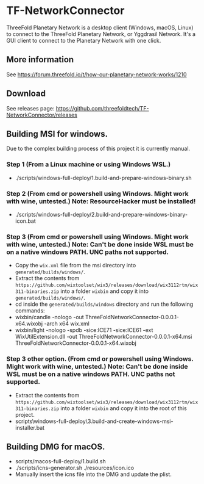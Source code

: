 # TF-NetworkConnector

ThreeFold Planetary Network is a desktop client (Windows, macOS, Linux) to connect to the ThreeFold Planetary Network, or Yggdrasil Network. It's a GUI client to connect to the Planetary Network with one click.

## More information

See https://forum.threefold.io/t/how-our-planetary-network-works/1210

## Download

See releases page: https://github.com/threefoldtech/TF-NetworkConnector/releases

## Building MSI for windows.

Due to the complex building process of this project it is currently manual.

### Step 1 (From a Linux machine or using Windows WSL.)

- ./scripts/windows-full-deploy/1.build-and-prepare-windows-binary.sh

### Step 2 (From cmd or powershell using Windows. Might work with wine, untested.) Note: ResourceHacker must be installed!

- ./scripts/windows-full-deploy/2.build-and-prepare-windows-binary-icon.bat

### Step 3 (From cmd or powershell using Windows. Might work with wine, untested.) Note: Can't be done inside WSL must be on a native windows PATH. UNC paths not supported.

- Copy the `wix.xml` file from the msi directory into `generated/builds/windows/`.
- Extract the contents from `https://github.com/wixtoolset/wix3/releases/download/wix3112rtm/wix311-binaries.zip` into a folder `wixbin` and copy it into `generated/builds/windows/`.
- cd inside the `generated/builds/windows` directory and run the following commands:
- wixbin/candle -nologo -out ThreeFoldNetworkConnector-0.0.0.1-x64.wixobj -arch x64 wix.xml
- wixbin/light -nologo -spdb -sice:ICE71 -sice:ICE61 -ext WixUtilExtension.dll -out ThreeFoldNetworkConnector-0.0.0.1-x64.msi ThreeFoldNetworkConnector-0.0.0.1-x64.wixobj

### Step 3 other option. (From cmd or powershell using Windows. Might work with wine, untested.) Note: Can't be done inside WSL must be on a native windows PATH. UNC paths not supported.

- Extract the contents from `https://github.com/wixtoolset/wix3/releases/download/wix3112rtm/wix311-binaries.zip` into a folder `wixbin` and copy it into the root of this project.
- scripts\windows-full-deploy\3.build-and-create-windows-msi-installer.bat

## Building DMG for macOS.

- scripts/macos-full-deploy/1.build.sh
- ./scripts/icns-generator.sh ./resources/icon.ico
- Manually insert the icns file into the DMG and update the plist.
